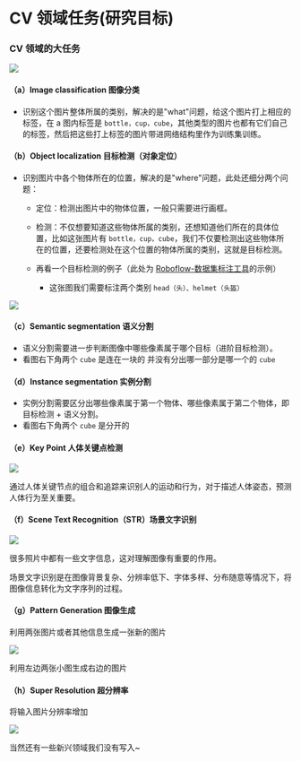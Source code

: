# CV 领域任务(研究目标)

### CV 领域的大任务

![](https://pic-hdu-cs-wiki-1307923872.cos.ap-shanghai.myqcloud.com/boxcnTUlm8EI0byGJJQ78IqGWGx.png)

#### （a）Image classification <strong>图像分类</strong>

- 识别这个图片整体所属的类别，解决的是"what"问题，给这个图片打上相应的标签，在 a 图内标签是 `bottle，cup，cube`，其他类型的图片也都有它们自己的标签，然后把这些打上标签的图片带进网络结构里作为训练集训练。

#### （b）Object localization <strong>目标检测</strong>（对象定位）

- 识别图片中各个物体所在的位置，解决的是"where"问题，此处还细分两个问题：

  - 定位：检测出图片中的物体位置，一般只需要进行画框。
  - 检测：不仅想要知道这些物体所属的类别，还想知道他们所在的具体位置，比如这张图片有 `bottle，cup，cube`，我们不仅要检测出这些物体所在的位置，还要检测处在这个位置的物体所属的类别，这就是目标检测。
  - 再看一个目标检测的例子（此处为 [Roboflow-数据集标注工具](https://roboflow.com/)的示例）

    - 这张图我们需要标注两个类别 `head（头）、helmet（头盔）`

![](https://pic-hdu-cs-wiki-1307923872.cos.ap-shanghai.myqcloud.com/boxcnoyxKL4bOeYOOjrh6it0BHd.gif)

#### （c）Semantic segmentation <strong>语义分割</strong>

- 语义分割需要进一步判断图像中哪些像素属于哪个目标（进阶目标检测）。
- 看图右下角两个 `cube` 是连在一块的 并没有分出哪一部分是哪一个的 `cube`

#### （d）Instance segmentation <strong>实例分割</strong>

- 实例分割需要区分出哪些像素属于第一个物体、哪些像素属于第二个物体，即目标检测 + 语义分割。
- 看图右下角两个 `cube` 是分开的

#### （e）Key Point 人体关键点检测

![](https://pic-hdu-cs-wiki-1307923872.cos.ap-shanghai.myqcloud.com/boxcnT2udZtMmV2kLQsXoPuElNd.png)

通过人体关键节点的组合和追踪来识别人的运动和行为，对于描述人体姿态，预测人体行为至关重要。

#### （f）Scene Text Recognition（STR）场景文字识别

![](https://pic-hdu-cs-wiki-1307923872.cos.ap-shanghai.myqcloud.com/boxcnB8ZB4bSaHhIhPFHHrxkakb.png)

很多照片中都有一些文字信息，这对理解图像有重要的作用。

场景文字识别是在图像背景复杂、分辨率低下、字体多样、分布随意等情况下，将图像信息转化为文字序列的过程。

#### （g）Pattern Generation 图像生成

利用两张图片或者其他信息生成一张新的图片

![](https://pic-hdu-cs-wiki-1307923872.cos.ap-shanghai.myqcloud.com/boxcnOdmG0c1kkivVdTn5RUMCIc.png)

利用左边两张小图生成右边的图片

#### （h）Super Resolution 超分辨率

将输入图片分辨率增加

![](https://pic-hdu-cs-wiki-1307923872.cos.ap-shanghai.myqcloud.com/boxcnDJ5aNv49ySjw96uCCF0dW8.png)

当然还有一些新兴领域我们没有写入~
